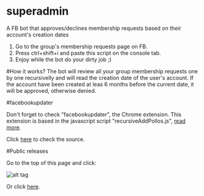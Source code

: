 # superadmin
A FB bot that approves/declines membership requests based on their account's creation dates

1) Go to the group's membership requests page on FB.<br>
2) Press ctrl+shift+i and paste this script on the console tab.<br>
3) Enjoy while the bot do your dirty job ;)


#How it works?
The bot will review all your group membership requests one by one recursivelly and will read the creation date of the user's account.
If the account have been created at leas 6 months before the current date, it  will be approved, otherwise denied.

#facebookupdater

Don't forget to check "facebookupdater", the Chrome extension. This extension is based in the javascript script "recursiveAddPollos.js", [read more](facebookupdater/README.md).

Click [here](facebookupdater) to check the source.

#Public releases

Go to the top of this page and click:

![alt tag](https://s28.postimg.org/plurz9b8t/release.png)

Or click [here](releases).